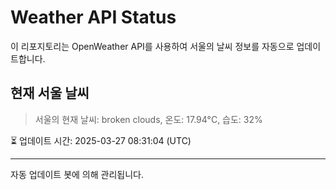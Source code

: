 
# Weather API Status

이 리포지토리는 OpenWeather API를 사용하여 서울의 날씨 정보를 자동으로 업데이트합니다.

## 현재 서울 날씨
> 서울의 현재 날씨: broken clouds, 온도: 17.94°C, 습도: 32%

⏳ 업데이트 시간: 2025-03-27 08:31:04 (UTC)

---
자동 업데이트 봇에 의해 관리됩니다.
